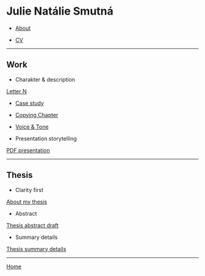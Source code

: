 # Julie Natálie Smutná

- [About](02-intentional-aboutness/about.md)

- [CV](03-curriculum-vitae/cv-2020-jnsmutna.md)

---

## Work

- Charakter & description

[Letter N](01-character-description/character-description.md)

- [Case study](02-intentional-aboutness/case-study.md)

- [Copying Chapter](04-voice-tone/copying-chapter-6.md)

- [Voice & Tone](04-voice-tone/voice-tone-worksheet.md)

- Presentation storytelling

[PDF presentation](presentation.pdf)

---
## Thesis

- Clarity first

[About my thesis](06-clarity-first/thesis-outline.md)

- Abstract

[Thesis abstract draft](07-abstract-draft/thesis-abstract-draft.md)


- Summary details

[Thesis summary details](08-summary-details/thesis-summary-details.md)

---

[Home](https://github.com/JulieNSmut)


